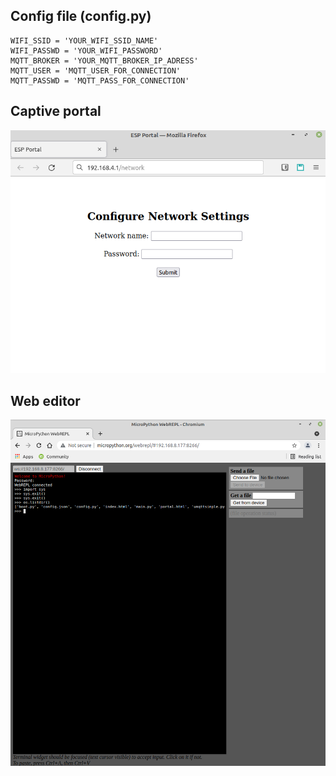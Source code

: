 ## Config file (config.py)

    WIFI_SSID = 'YOUR_WIFI_SSID_NAME'
    WIFI_PASSWD = 'YOUR_WIFI_PASSWORD'
    MQTT_BROKER = 'YOUR_MQTT_BROKER_IP_ADRESS'
    MQTT_USER = 'MQTT_USER_FOR_CONNECTION'
    MQTT_PASSWD = 'MQTT_PASS_FOR_CONNECTION'

## Captive portal
![Captive portal](docs/portal.png)

## Web editor
![Web editor](docs/webrepl.png)